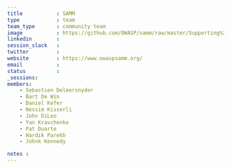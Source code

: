 ```yaml
---
title           : SAMM
type            : team
team_type       : community team
image           : https://github.com/OWASP/samm/raw/master/Supporting%20Resources/v2.0/LOGO-SAMM.png
linkedin        :
session_slack   :
twitter         : 
website         : https://www.owaspsamm.org/
email           :
status          :
_sessions:
members:
    - Sebastien Deleersnyder
    - Bart De Win
    - Daniel Kefer
    - Nessim Kisserli
    - John DiLeo
    - Yan Kravchenko
    - Pat Duarte
    - Hardik Parekh
    - Johnk Kennedy

notes :
---
```

